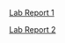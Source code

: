 

[Lab Report 1](https://ivan-r-bs.github.io/cse15l-lab-reports/lab-report-1-week-2.html)


[Lab Report 2](https://ivan-r-bs.github.io/cse15l-lab-reports/Lab-Report-3-week-4.html)

